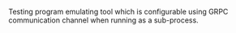 Testing program emulating tool which is configurable using GRPC communication channel when running as a sub-process.
